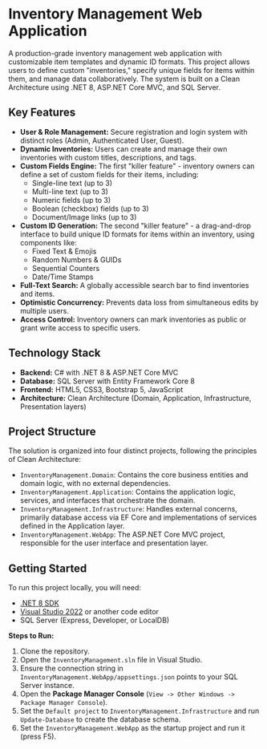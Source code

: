 # Inventory Management Web Application

A production-grade inventory management web application with customizable item templates and dynamic ID formats. This project allows users to define custom "inventories," specify unique fields for items within them, and manage data collaboratively. The system is built on a Clean Architecture using .NET 8, ASP.NET Core MVC, and SQL Server.

## Key Features

-   **User & Role Management:** Secure registration and login system with distinct roles (Admin, Authenticated User, Guest).
-   **Dynamic Inventories:** Users can create and manage their own inventories with custom titles, descriptions, and tags.
-   **Custom Fields Engine:** The first "killer feature" - inventory owners can define a set of custom fields for their items, including:
    -   Single-line text (up to 3)
    -   Multi-line text (up to 3)
    -   Numeric fields (up to 3)
    -   Boolean (checkbox) fields (up to 3)
    -   Document/Image links (up to 3)
-   **Custom ID Generation:** The second "killer feature" - a drag-and-drop interface to build unique ID formats for items within an inventory, using components like:
    -   Fixed Text & Emojis
    -   Random Numbers & GUIDs
    -   Sequential Counters
    -   Date/Time Stamps
-   **Full-Text Search:** A globally accessible search bar to find inventories and items.
-   **Optimistic Concurrency:** Prevents data loss from simultaneous edits by multiple users.
-   **Access Control:** Inventory owners can mark inventories as public or grant write access to specific users.

## Technology Stack

-   **Backend:** C# with .NET 8 & ASP.NET Core MVC
-   **Database:** SQL Server with Entity Framework Core 8
-   **Frontend:** HTML5, CSS3, Bootstrap 5, JavaScript
-   **Architecture:** Clean Architecture (Domain, Application, Infrastructure, Presentation layers)

## Project Structure

The solution is organized into four distinct projects, following the principles of Clean Architecture:

-   `InventoryManagement.Domain`: Contains the core business entities and domain logic, with no external dependencies.
-   `InventoryManagement.Application`: Contains the application logic, services, and interfaces that orchestrate the domain.
-   `InventoryManagement.Infrastructure`: Handles external concerns, primarily database access via EF Core and implementations of services defined in the Application layer.
-   `InventoryManagement.WebApp`: The ASP.NET Core MVC project, responsible for the user interface and presentation layer.

## Getting Started

To run this project locally, you will need:
-   [.NET 8 SDK](https://dotnet.microsoft.com/en-us/download/dotnet/8.0)
-   [Visual Studio 2022](https://visualstudio.microsoft.com/vs/) or another code editor
-   SQL Server (Express, Developer, or LocalDB)

**Steps to Run:**
1.  Clone the repository.
2.  Open the `InventoryManagement.sln` file in Visual Studio.
3.  Ensure the connection string in `InventoryManagement.WebApp/appsettings.json` points to your SQL Server instance.
4.  Open the **Package Manager Console** (`View -> Other Windows -> Package Manager Console`).
5.  Set the `Default project` to `InventoryManagement.Infrastructure` and run `Update-Database` to create the database schema.
6.  Set the `InventoryManagement.WebApp` as the startup project and run it (press F5).